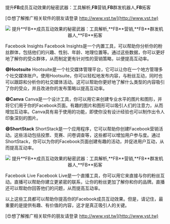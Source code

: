 提升**FB**成员互动效果的秘密武器：工具解析,**FB**营销,**FB**群发机器人,**FB**拓客

[😍想了解推广相关软件的朋友请登录 http://www.vst.tw](http://www.vst.tw)

 <center><img src="https://vst.tw/MP4/tuiguang/png/8.png" alt="提升**FB**成员互动效果的秘密武器：工具解析,**FB**营销,**FB**群发机器人,**FB**拓客"></center>

Facebook Insights
Facebook Insights是一个内置工具，可以帮助你分析你的粉丝群体，包括他们的兴趣、性别、年龄、地理位置等。通过这些数据，你可以更好地了解你的受众群体，从而制定更有针对性的营销策略，以便提高互动率。

**😄Hootsuite**
Hootsuite是一个社交媒体管理平台，它可以让你在一个地方管理多个社交媒体账户。使用Hootsuite，你可以轻松地发布内容，与粉丝互动，同时也可以跟踪和分析你的社交媒体活动。这可以帮助你更好地了解什么类型的内容吸引了你的受众，并且改进你的发布策略以提高互动率。

**😄Canva**
Canva是一个设计工具，你可以用它来创建专业水平的图片和图形，并将它们用于你的Facebook页面。有趣的图片和图形可以吸引人们的注意力，从而增加互动率。Canva具有易于使用的功能，即使你没有设计经验也可以制作出令人印象深刻的图片。

**😄ShortStack**
ShortStack是一个应用程序，它可以帮助你创建Facebook营销活动。这些活动包括投票、竞赛、问卷调查等，这些都可以增加用户参与度。通过ShortStack，你可以为你的Facebook页面创建有趣的活动，并促进用户互动，从而提高互动率。

 <center><img src="https://vst.tw/MP4/tuiguang/png/4.png" alt="提升**FB**成员互动效果的秘密武器：工具解析,**FB**营销,**FB**群发机器人,**FB**拓客"></center>

Facebook Live
Facebook Live是一个直播工具，你可以用它来直接与你的粉丝互动。直播可以帮助你建立更紧密的联系，让你的粉丝更加了解你和你的品牌。直播还可以帮助你回答他们的问题，从而提高互动率。

以上这些工具都可以帮助你提高你的Facebook成员互动效果。但是，请记住，最重要的是提供有趣、有价值的内容，这才是真正吸引人的关键。

[😍想了解推广相关软件的朋友请登录 http://www.vst.tw](http://www.vst.tw)




